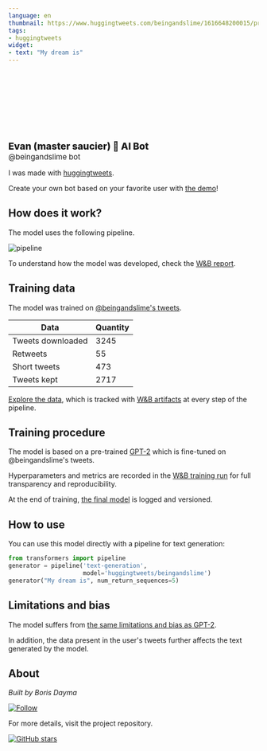 ```yaml
---
language: en
thumbnail: https://www.huggingtweets.com/beingandslime/1616648200015/predictions.png
tags:
- huggingtweets
widget:
- text: "My dream is"
---
```


<div>
<div style="width: 132px; height:132px; border-radius: 50%; background-size: cover; background-image: url('https://pbs.twimg.com/profile_images/1348756593052176385/TjNU6-T__400x400.jpg')">
</div>
<div style="margin-top: 8px; font-size: 19px; font-weight: 800">Evan (master saucier) 🤖 AI Bot </div>
<div style="font-size: 15px">@beingandslime bot</div>
</div>

I was made with [huggingtweets](https://github.com/borisdayma/huggingtweets).

Create your own bot based on your favorite user with [the demo](https://colab.research.google.com/github/borisdayma/huggingtweets/blob/master/huggingtweets-demo.ipynb)!

## How does it work?

The model uses the following pipeline.

![pipeline](https://github.com/borisdayma/huggingtweets/blob/master/img/pipeline.png?raw=true)

To understand how the model was developed, check the [W&B report](https://wandb.ai/wandb/huggingtweets/reports/HuggingTweets-Train-a-Model-to-Generate-Tweets--VmlldzoxMTY5MjI).

## Training data

The model was trained on [@beingandslime's tweets](https://twitter.com/beingandslime).

| Data | Quantity |
| --- | --- |
| Tweets downloaded | 3245 |
| Retweets | 55 |
| Short tweets | 473 |
| Tweets kept | 2717 |

[Explore the data](https://wandb.ai/wandb/huggingtweets/runs/2hj6ebde/artifacts), which is tracked with [W&B artifacts](https://docs.wandb.com/artifacts) at every step of the pipeline.

## Training procedure

The model is based on a pre-trained [GPT-2](https://huggingface.co/gpt2) which is fine-tuned on @beingandslime's tweets.

Hyperparameters and metrics are recorded in the [W&B training run](https://wandb.ai/wandb/huggingtweets/runs/2vtowykv) for full transparency and reproducibility.

At the end of training, [the final model](https://wandb.ai/wandb/huggingtweets/runs/2vtowykv/artifacts) is logged and versioned.

## How to use

You can use this model directly with a pipeline for text generation:

```python
from transformers import pipeline
generator = pipeline('text-generation',
                     model='huggingtweets/beingandslime')
generator("My dream is", num_return_sequences=5)
```

## Limitations and bias

The model suffers from [the same limitations and bias as GPT-2](https://huggingface.co/gpt2#limitations-and-bias).

In addition, the data present in the user's tweets further affects the text generated by the model.

## About

*Built by Boris Dayma*

[![Follow](https://img.shields.io/twitter/follow/borisdayma?style=social)](https://twitter.com/intent/follow?screen_name=borisdayma)

For more details, visit the project repository.

[![GitHub stars](https://img.shields.io/github/stars/borisdayma/huggingtweets?style=social)](https://github.com/borisdayma/huggingtweets)
